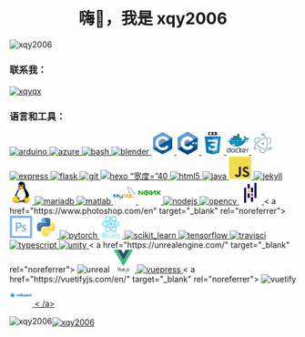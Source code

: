 <h1 align="center">嗨👋，我是 xqy2006</h1>
<p align="left"> <img src="https://komarev.com/ghpvc/?username=xqy2006&label=Profile%20views&color =0e75b6&style=flat" alt="xqy2006" /> </p>

<h3 align="left">联系我：</h3>
<p align="left">
<a href="https://kaggle.com/xuqinyang" target="blank"><img align="center" src="https://raw.githubusercontent.com/rahuldkjain/github-profile-readme-generator/master/src/images/icons/Social /kaggle.svg" alt="xqyqx" height="30" width="40" /></a>
</p>

<h3 align="left">语言和工具：</h3>
<p align="left"> <a href="https://www.arduino.cc/" target="_blank" rel="noreferrer"> <img src="https://cdn.worldvectorlogo.com/ logos/arduino-1.svg" alt="arduino" width="40" height="40"/> </a> <a href="https://azure.microsoft.com/en-in/" 目标="_blank" rel="noreferrer"> <img src="https://www.vectorlogo.zone/logos/microsoft_azure/microsoft_azure-icon.svg" alt="azure" width="40" height="40" /> </a> <a href="https://www.gnu.org/software/bash/" target="_blank" rel="noreferrer"> <img src="https://www.vectorlogo.zone/logos/gnu_bash/gnu_bash-icon.svg" alt="bash" width="40" height="40"/> </a> <a href="https://www.blender.org/" 目标="_blank" rel="noreferrer"> <img src="https://download.blender.org/branding/community/blender_community_badge_white.svg" alt="blender" width="40" height="40"/> </a> <a href="https://www.cprogramming.com/" target="_blank" rel="noreferrer"> <img src="https://raw.githubusercontent.com/devicons/devicon/ master/icons/c/c-original.svg" alt="c" width="40" height="40"/> </a> <a href="https://www.w3schools.com/cpp/" target="_blank" rel="noreferrer"> <img src="https://raw.githubusercontent.com/devicons/devicon/master/icons/cplusplus/cplusplus-original.svg" alt=" cplusplus" width="40" height="40"/> </a> <a href="https://www.w3schools.com/css/" target="_blank" rel="noreferrer"> <img src ="https://raw.githubusercontent.com/devicons/devicon/master/icons/css3/css3-original-wordmark.svg" alt="css3" width="40" height="40"/> </a > <a href="https://www.docker.com/" target="_blank" rel="noreferrer"> <img src="https://raw.githubusercontent.com/devicons/devicon/master/icons/docker/docker-original-wordmark.svg" alt="docker" width="40" height="40"/> </a> <a href="https:// www.electronjs.org" target="_blank" rel="noreferrer"> <img src="https://raw.githubusercontent.com/devicons/devicon/master/icons/electron/electron-original.svg" alt= "电子" width="40" height="40"/> </a> <a href="https://expressjs.com" target="_blank" rel="noreferrer"> <img src="https: //raw.githubusercontent.com/devicons/devicon/master/icons/express/express-original-wordmark.svg" alt="express" width="40" height="40"/> </a><a href="https://flask.palletsprojects.com/" target="_blank" rel="noreferrer"> <img src="https://www.vectorlogo.zone/logos/pocoo_flask/pocoo_flask-icon. svg" alt="flask" width="40" height="40"/> </a> <a href="https://git-scm.com/" target="_blank" rel="noreferrer"> <img src="https://www.vectorlogo.zone/logos/git-scm/git-scm-icon.svg" alt="git" width="40" height="40"/> </a> <a href="hexo.io/" target="_blank" rel="noreferrer"> <img src="https://www.vectorlogo.zone/logos/hexoio/hexoio-icon.svg" alt="hexo “宽度=”40" height="40"/> </a> <a href="https://www.w3.org/html/" target="_blank" rel="noreferrer"> <img src="https:// /raw.githubusercontent.com/devicons/devicon/master/icons/html5/html5-original-wordmark.svg" alt="html5" width="40" height="40"/> </a> <a href= "https://www.java.com" target="_blank" rel="noreferrer"> <img src="https://raw.githubusercontent.com/devicons/devicon/master/icons/java/java-original .svg" alt="java" width="40" height="40"/> </a> <a href="https://developer.mozilla.org/en-US/docs/Web/JavaScript" 目标="_空白" 相对="noreferrer"> <img src="https://raw.githubusercontent.com/devicons/devicon/master/icons/javascript/javascript-original.svg" alt="javascript" width="40" height="40"/ > </a> <a href="https://jekyllrb.com/" target="_blank" rel="noreferrer"> <img src="https://www.vectorlogo.zone/logos/jekyllrb/jekyllrb -icon.svg" alt="jekyll" width="40" height="40"/> </a> <a href="https://www.linux.org/" target="_blank" rel=" noreferrer"> <img src="https://raw.githubusercontent.com/devicons/devicon/master/icons/linux/linux-original.svg" alt="linux" width="40" height="40"/> </a> <a href="https://mariadb.org/" target="_blank" rel="noreferrer"> <img src="https://www.vectorlogo.zone/logos/ mariadb/mariadb-icon.svg" alt="mariadb" width="40" height="40"/> </a> <a href="https://www.mathworks.com/" target="_blank" rel="noreferrer"> <img src="https://upload.wikimedia.org/wikipedia/commons/2/21/Matlab_Logo.png" alt="matlab" width="40" height="40"/> </a> <a href="https://www.mysql.com/" target="_blank" rel="noreferrer"> <img src="https://raw.githubusercontent.com/devicons/devicon/master/icons/mysql/mysql-original-wordmark.svg" alt="mysql" width="40" height="40"/> </a> <a href="https:// www.nginx.com" target="_blank" rel="noreferrer"> <img src="https://raw.githubusercontent.com/devicons/devicon/master/icons/nginx/nginx-original.svg" alt= "nginx" width="40" height="40"/> </a> <a href="https://nodejs.org" target="_blank" rel="noreferrer"> <img src="https: //raw.githubusercontent.com/devicons/devicon/master/icons/nodejs/nodejs-original-wordmark.svg" alt="nodejs" width="40" height="40"/> </a> <a href="https://opencv.org/" target="_blank" rel="noreferrer"> <img src="https://www.vectorlogo.zone/logos/opencv/opencv-icon.svg" alt ="opencv" width="40" height="40"/> </a> <a href="https://pandas.pydata.org/" target="_blank" rel="noreferrer"> <img src ="https://raw.githubusercontent.com/devicons/devicon/2ae2a900d2f041da66e950e4d48052658d850630/icons/pandas/pandas-original.svg" alt="pandas" width="40" height="40"/> </a> < a href="https://www.photoshop.com/en" target="_blank" rel="noreferrer"> <img src="https://raw.githubusercontent.com/devicons/devicon/master/icons/photoshop/photoshop-line.svg" alt="photoshop" width="40" height="40"/> </a> <a href="https://www. python.org" target="_blank" rel="noreferrer"> <img src="https://raw.githubusercontent.com/devicons/devicon/master/icons/python/python-original.svg" alt="python " width="40" height="40"/> </a> <a href="https://pytorch.org/" target="_blank" rel="noreferrer"> <img src="https:// /www.vectorlogo.zone/logos/pytorch/pytorch-icon.svg" alt="pytorch" width="40" height="40"/> </a> <a href="https://reactjs.org/" target="_blank" rel="noreferrer"> <img src="https://raw.githubusercontent.com/devicons/devicon/master/icons/react/react-original-wordmark.svg" alt="反应" width="40" height="40"/> </a> <a href="https://scikit-learn.org/" target="_blank" rel="noreferrer"> <img src=" https://upload.wikimedia.org/wikipedia/commons/0/05/Scikit_learn_logo_small.svg" alt="scikit_learn" width="40" height="40"/> </a> <a href="https: //www.tensorflow.org" target="_blank" rel="noreferrer"> <img src="https://www.vectorlogo.zone/logos/tensorflow/tensorflow-icon.svg" alt="tensorflow" width="40" height="40"/> </a> <a href="https://travis-ci.org" target="_blank" rel="noreferrer"> <img src="https ://www.vectorlogo.zone/logos/travis-ci/travis-ci-icon.svg" alt="travisci" width="40" height="40"/> </a> <a href="https ://www.typescriptlang.org/" target="_blank" rel="noreferrer"> <img src="https://raw.githubusercontent.com/devicons/devicon/master/icons/typescript/typescript-original。 svg" alt="typescript" width="40" height="40"/> </a> <a href="https://unity.com/" target="_blank" rel="noreferrer"> <img src="https://www.vectorlogo.zone/logos/unity3d/unity3d-icon.svg" alt="unity" width="40" height="40"/> </a> < a href="https://unrealengine.com/" target="_blank" rel="noreferrer"> <img src="https://raw.githubusercontent.com/kenangundogan/fontisto/036b7eca71aab1bef8e6a0518f7329f13ed62f6b/icons/svg/brand /unreal-engine.svg" alt="unreal" width="40" height="40"/> </a> <a href="https://vuejs.org/" target="_blank" rel=" noreferrer"> <img src="https://raw.githubusercontent.com/devicons/devicon/master/icons/vuejs/vuejs-original-wordmark.svg" alt="vuejs"width="40" height="40"/> </a> <a href="https://vuepress.vuejs.org/" target="_blank" rel="noreferrer"> <img src="https: //raw.githubusercontent.com/AliasIO/wappalyzer/master/src/drivers/webextension/images/icons/VuePress.svg" alt="vuepress" width="40" height="40"/> </a> < a href="https://vuetifyjs.com/en/" target="_blank" rel="noreferrer"> <img src="https://bestofjs.org/logos/vuetify.svg" alt="vuetify" width="40" height="40"/> </a> <a href="https://webpack.js.org" target="_blank" rel="noreferrer"> <img src="https://raw.githubusercontent.com/devicons/devicon/d00d0969292a6569d45b06d3f350f463a0107b0d/icons/webpack/webpack-original-wordmark.svg" alt="webpack" width="40" height="40"/> < /a> </p>

<p><img align="left" src="https://github-readme-stats.vercel.app/api/top-langs?username=xqy2006&show_icons=true&locale=en&layout=compact" alt="xqy2006" /> </p>

<p> <img align="center" src="https://github-readme-stats.vercel.app/api?username=xqy2006&show_icons=true&locale=en" alt="xqy2006" /> </p>

